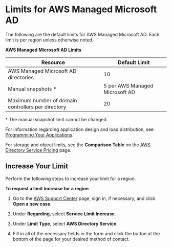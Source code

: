# Limits for AWS Managed Microsoft AD<a name="ms_ad_limits"></a>

The following are the default limits for AWS Managed Microsoft AD\. Each limit is per region unless otherwise noted\.


**AWS Managed Microsoft AD Limits**  

| Resource | Default Limit | 
| --- | --- | 
| AWS Managed Microsoft AD directories | 10 | 
| Manual snapshots \* | 5 per AWS Managed Microsoft AD | 
| Maximum number of domain controllers per directory | 20 | 

\* The manual snapshot limit cannot be changed\.

For information regarding application design and load distribution, see [Programming Your Applications](ms_ad_best_practices.md#program_apps)\.

For storage and object limits, see the **Comparison Table** on the [AWS Directory Service Pricing](https://aws.amazon.com/directoryservice/pricing/) page\.

## Increase Your Limit<a name="increase_limit"></a>

Perform the following steps to increase your limit for a region\.

**To request a limit increase for a region**

1. Go to the [AWS Support Center](https://console.aws.amazon.com/support/home#/) page, sign in, if necessary, and click **Open a new case**\.

1. Under **Regarding**, select **Service Limit Increase**\.

1. Under **Limit Type**, select **AWS Directory Service**\.

1. Fill in all of the necessary fields in the form and click the button at the bottom of the page for your desired method of contact\.